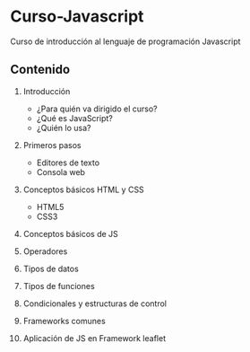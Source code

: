 # Curso-Javascript  
Curso de introducción al lenguaje de programación Javascript  

## Contenido  
1. Introducción  
    - ¿Para quién va dirigido el curso?
    - ¿Qué es JavaScript?  
    - ¿Quién lo usa?  


2. Primeros pasos    
    - Editores de texto    
    - Consola web  

3. Conceptos básicos HTML y CSS
    - HTML5
    - CSS3

4. Conceptos básicos de JS  

5. Operadores    

6. Tipos de datos      

7. Tipos de funciones  

8. Condicionales y estructuras de control  

9. Frameworks comunes  

10. Aplicación de JS en Framework leaflet    
